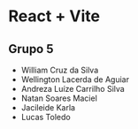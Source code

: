 # React + Vite

## Grupo 5
* William Cruz da Silva
* Wellington Lacerda de Aguiar
* Andreza Luíze Carrilho Silva
* Natan Soares Maciel
* Jacileide Karla
* Lucas Toledo
